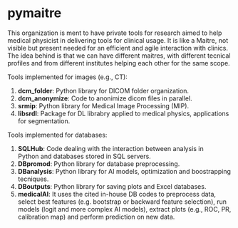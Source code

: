 # pymaitre
This organization is ment to have private tools for research aimed to help medical physicist in delivering tools for clinical usage. 
It is like a Maitre, not visible but present needed for an efficient and agile interaction with clinics. The idea behind is that we can have different maitres, 
with different tecnical profiles and from different institutes helping each other for the same scope.

Tools implemented for images (e.g., CT):
1) **dcm_folder**:
Python library for DICOM folder organization.
2) **dcm_anonymize**:
Code to anonimize dicom files in parallel.
3) **srmip**:
Python library for Medical Image Processing (MIP).
4) **libsrdl**:
Package for DL librabry applied to medical physics, applications for segmentation.

Tools implemented for databases:
1) **SQLHub**:
Code dealing with the interaction between analysis in Python and databases stored in SQL servers.
2) **DBpromod**:
Python library for database preprocessing.
3) **DBanalysis**:
Python library for AI models, optimization and boostrapping tecniques.
4) **DBoutputs**:
Python library for saving plots and Excel databases.
5) **medicalAI**:
It uses the cited in-house DB codes to preprocess data, select best features (e.g. bootstrap or backward feature selection), 
run models (logit and more complex AI models), extract plots (e.g., ROC, PR, calibration map) and perform prediction on new data.

